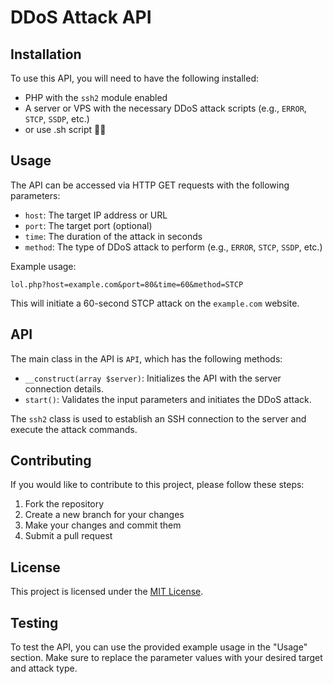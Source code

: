 # DDoS Attack API

## Installation

To use this API, you will need to have the following installed:

- PHP with the `ssh2` module enabled
- A server or VPS with the necessary DDoS attack scripts (e.g., `ERROR`, `STCP`, `SSDP`, etc.)
- or use .sh script 👍🏿

## Usage

The API can be accessed via HTTP GET requests with the following parameters:

- `host`: The target IP address or URL
- `port`: The target port (optional)
- `time`: The duration of the attack in seconds
- `method`: The type of DDoS attack to perform (e.g., `ERROR`, `STCP`, `SSDP`, etc.)

Example usage:

```
lol.php?host=example.com&port=80&time=60&method=STCP
```

This will initiate a 60-second STCP attack on the `example.com` website.

## API

The main class in the API is `API`, which has the following methods:

- `__construct(array $server)`: Initializes the API with the server connection details.
- `start()`: Validates the input parameters and initiates the DDoS attack.

The `ssh2` class is used to establish an SSH connection to the server and execute the attack commands.

## Contributing

If you would like to contribute to this project, please follow these steps:

1. Fork the repository
2. Create a new branch for your changes
3. Make your changes and commit them
4. Submit a pull request

## License

This project is licensed under the [MIT License](LICENSE).

## Testing

To test the API, you can use the provided example usage in the "Usage" section. Make sure to replace the parameter values with your desired target and attack type.

